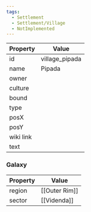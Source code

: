 ```yaml
---
tags:
  - Settlement
  - Settlement/Village
  - NotImplemented
---
```


| Property  | Value          |
| --------- | -------------- |
| id        | village_pipada |
| name      | Pipada         |
| owner     |                |
| culture   |                |
| bound     |                |
| type      |                |
| posX      |                |
| posY      |                |
| wiki link |                |
| text      |                |

### Galaxy
| Property | Value         |
| -------- | ------------- |
| region   | [[Outer Rim]] |
| sector   | [[Videnda]]   |
